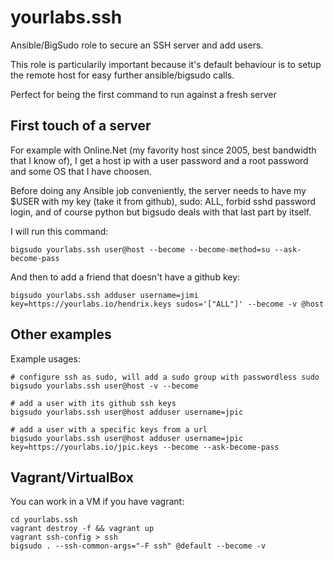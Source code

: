 yourlabs.ssh
============

Ansible/BigSudo role to secure an SSH server and add users.

This role is particularily important because it's default behaviour is to setup
the remote host for easy further ansible/bigsudo calls.

Perfect for being the first command to run against a fresh server

First touch of a server
-----------------------

For example with Online.Net (my favority host since 2005, best bandwidth that I
know of), I get a host ip with a user password and a root password and some OS
that I have choosen.

Before doing any Ansible job conveniently, the server needs to have my $USER
with my key (take it from github), sudo: ALL, forbid sshd password login, and
of course python but bigsudo deals with that last part by itself.

I will run this command:

    bigsudo yourlabs.ssh user@host --become --become-method=su --ask-become-pass

And then to add a friend that doesn't have a github key:

    bigsudo yourlabs.ssh adduser username=jimi key=https://yourlabs.io/hendrix.keys sudos='["ALL"]' --become -v @host

Other examples
--------------

Example usages:

    # configure ssh as sudo, will add a sudo group with passwordless sudo
    bigsudo yourlabs.ssh user@host -v --become

    # add a user with its github ssh keys
    bigsudo yourlabs.ssh user@host adduser username=jpic

    # add a user with a specific keys from a url
    bigsudo yourlabs.ssh user@host adduser username=jpic key=https://yourlabs.io/jpic.keys --become --ask-become-pass

Vagrant/VirtualBox
------------------

You can work in a VM if you have vagrant:

    cd yourlabs.ssh
    vagrant destroy -f && vagrant up
    vagrant ssh-config > ssh
    bigsudo . --ssh-common-args="-F ssh" @default --become -v
